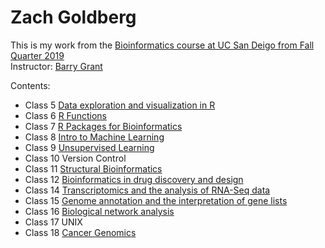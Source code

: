 # Zach Goldberg
This is my work from the [Bioinformatics course at UC San Deigo from Fall Quarter 2019](https://bioboot.github.io/bggn213_F19/)</br> Instructor: [Barry Grant](http://thegrantlab.org/)

Contents:
- Class 5 [Data exploration and visualization in R](https://github.com/zachgoldberg10/bggn213/blob/master/Class05/Class05.md)
- Class 6 [R Functions](https://github.com/zachgoldberg10/bggn213/blob/master/Class06/class06.md)
- Class 7 [R Packages for Bioinformatics](https://github.com/zachgoldberg10/bggn213/blob/master/Class07/Class07.md)
- Class 8 [Intro to Machine Learning](https://github.com/zachgoldberg10/bggn213/blob/master/Class08/Class08.md)
- Class 9 [Unsupervised Learning](https://github.com/zachgoldberg10/bggn213/blob/master/Class09/Class09.md)
- Class 10 Version Control
- Class 11 [Structural Bioinformatics](https://github.com/zachgoldberg10/bggn213/blob/master/class11/class11.md)
- Class 12 [Bioinformatics in drug discovery and design](https://github.com/zachgoldberg10/bggn213/blob/master/class12/Class12.md)
- Class 14 [Transcriptomics and the analysis of RNA-Seq data](https://github.com/zachgoldberg10/bggn213/blob/master/Class14/Class14.md)
- Class 15 [Genome annotation and the interpretation of gene lists](https://github.com/zachgoldberg10/bggn213/blob/master/Class15/Class15.md)
- Class 16 [Biological network analysis](https://github.com/zachgoldberg10/bggn213/blob/master/Class16/Class16.Rmd)
- Class 17 UNIX
- Class 18 [Cancer Genomics](https://github.com/zachgoldberg10/bggn213/blob/master/Class18/Class18.Rmd)


